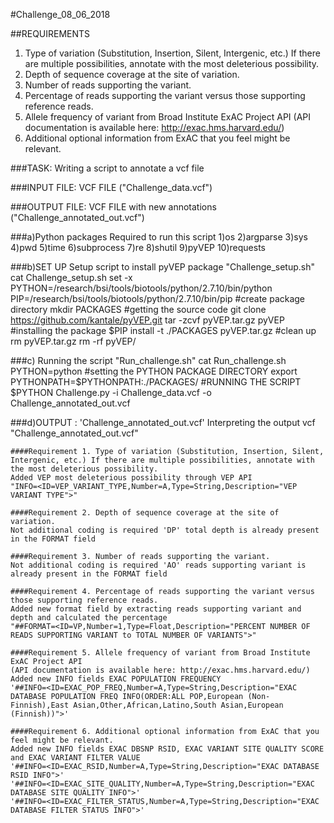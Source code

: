 #Challenge_08_06_2018

##REQUIREMENTS

1. Type of variation (Substitution, Insertion, Silent, Intergenic, etc.) If there are multiple
possibilities, annotate with the most deleterious possibility.
2. Depth of sequence coverage at the site of variation.
3. Number of reads supporting the variant.
4. Percentage of reads supporting the variant versus those supporting reference reads.
5. Allele frequency of variant from Broad Institute ExAC Project API
(API documentation is available here: http://exac.hms.harvard.edu/)
6. Additional optional information from ExAC that you feel might be relevant.

###TASK: Writing a script to annotate a vcf file

###INPUT FILE: VCF FILE ("Challenge_data.vcf")

###OUTPUT FILE: VCF FILE with new annotations ("Challenge_annotated_out.vcf")

###a)Python packages Required to run this script
	1)os
	2)argparse
	3)sys
	4)pwd
	5)time
	6)subprocess
	7)re
	8)shutil
	9)pyVEP
	10)requests

###b)SET UP	
	Setup script to install pyVEP package "Challenge_setup.sh"
	cat Challenge_setup.sh
	set -x
	PYTHON=/research/bsi/tools/biotools/python/2.7.10/bin/python
	PIP=/research/bsi/tools/biotools/python/2.7.10/bin/pip
	#create package directory
	mkdir PACKAGES
	#getting the source code
	git clone https://github.com/kantale/pyVEP.git
	tar -zcvf pyVEP.tar.gz pyVEP
	#installing the package
	$PIP install -t ./PACKAGES pyVEP.tar.gz
	#clean up
	rm pyVEP.tar.gz
	rm -rf pyVEP/


###c) Running the script "Run_challenge.sh"
	cat Run_challenge.sh
	PYTHON=python
	#setting the PYTHON PACKAGE DIRECTORY
	export PYTHONPATH=$PYTHONPATH:./PACKAGES/
	#RUNNING THE SCRIPT
	$PYTHON Challenge.py -i Challenge_data.vcf -o Challenge_annotated_out.vcf

###d)OUTPUT : 'Challenge_annotated_out.vcf'
	Interpreting the output vcf "Challenge_annotated_out.vcf"
	
	####Requirement 1. Type of variation (Substitution, Insertion, Silent, Intergenic, etc.) If there are multiple possibilities, annotate with the most deleterious possibility.
	Added VEP most deleterious possibility through VEP API
	"INFO=<ID=VEP_VARIANT_TYPE,Number=A,Type=String,Description="VEP VARIANT TYPE">"
	
	####Requirement 2. Depth of sequence coverage at the site of variation.
	Not additional coding is required 'DP' total depth is already present in the FORMAT field
	
	####Requirement 3. Number of reads supporting the variant.
	Not additional coding is required 'AO' reads supporting variant is already present in the FORMAT field
	
	####Requirement 4. Percentage of reads supporting the variant versus those supporting reference reads.
	Added new format field by extracting reads supporting variant and depth and calculated the percentage
	"##FORMAT=<ID=VP,Number=1,Type=Float,Description="PERCENT NUMBER OF READS SUPPORTING VARIANT to TOTAL NUMBER OF VARIANTS">"
	
	####Requirement 5. Allele frequency of variant from Broad Institute ExAC Project API
	(API documentation is available here: http://exac.hms.harvard.edu/)
	Added new INFO fields EXAC POPULATION FREQUENCY
	'##INFO=<ID=EXAC_POP_FREQ,Number=A,Type=String,Description="EXAC DATABASE POPULATION FREQ INFO(ORDER:ALL POP,European (Non-Finnish),East Asian,Other,African,Latino,South Asian,European (Finnish))">'
	
	####Requirement 6. Additional optional information from ExAC that you feel might be relevant.
	Added new INFO fields EXAC DBSNP RSID, EXAC VARIANT SITE QUALITY SCORE and EXAC VARIANT FILTER VALUE
	'##INFO=<ID=EXAC_RSID,Number=A,Type=String,Description="EXAC DATABASE RSID INFO">'
	'##INFO=<ID=EXAC_SITE_QUALITY,Number=A,Type=String,Description="EXAC DATABASE SITE QUALITY INFO">'
	'##INFO=<ID=EXAC_FILTER_STATUS,Number=A,Type=String,Description="EXAC DATABASE FILTER STATUS INFO">'
	
